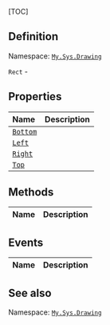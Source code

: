 [TOC]
## Definition
Namespace: [`My.Sys.Drawing`](My.Sys.Drawing.md)

`Rect` - 

## Properties
|Name|Description|
| :------------ | :------------ |
|[`Bottom`]("Rect.Bottom.md")||
|[`Left`]("Rect.Left.md")||
|[`Right`]("Rect.Right.md")||
|[`Top`]("Rect.Top.md")||

## Methods
|Name|Description|
| :------------ | :------------ |
## Events
|Name|Description|
| :------------ | :------------ |
## See also
Namespace: [`My.Sys.Drawing`](My.Sys.Drawing.md)
